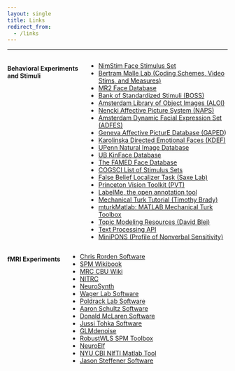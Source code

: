 ```yaml
---
layout: single
title: Links
redirect_from:
  - /links
---
```


---

<div class="row" data-equalizer data-equalizer-mq="medium-up">
<div class="large-7 columns" data-equalizer-watch>
<h4 id="behavioral-tasks-and-stimulus-sets">Behavioral Experiments and Stimuli</h4>
<ul>
    <li><a href="https://www.macbrain.org/resources.htm">NimStim Face Stimulus Set</a></li>
    <li><a href="https://research.clps.brown.edu/SocCogSci/">Bertram Malle Lab (Coding Schemes, Video Stims, and Measures)</a></li>
    <li><a href="https://ninastrohminger.com/the-mr2/">MR2 Face Database</a></li>
    <li><a href="https://sites.google.com/site/bosstimuli/">Bank of Standardized Stimuli (BOSS)</a></li>
    <li><a href="https://aloi.science.uva.nl/">Amsterdam Library of Object Images (ALOI)</a></li>
    <li><a href="https://naps.nencki.gov.pl/Site/Home.html">Nencki Affective Picture System (NAPS)</a></li>
    <li><a href="https://psyres.uva.nl/research/content/programme-group-social-psychology/adfes-stimulus-set/stimulusset.html">Amsterdam Dynamic Facial Expression Set (ADFES)</a></li>
    <li><a href="https://www.affective-sciences.org/researchmaterial">Geneva Affective PicturE Database (GAPED</a>)</li>
    <li><a href="https://www.emotionlab.se/resources/kdef">Karolinska Directed Emotional Faces (KDEF)</a></li>
    <li><a href="https://tofu.psych.upenn.edu/~upennidb/">UPenn Natural Image Database</a></li>
    <li><a href="https://www3.ece.neu.edu/~yunfu/research/Kinface/Kinface.htm">UB KinFace Database</a></li>
    <li><a href="https://www.chrislongmore.co.uk/famed/index.html">The FAMED Face Database</a></li>
    <li><a href="https://www.cogsci.nl/stimulus-sets">COGSCI List of Stimulus Sets</a></li>
    <li><a href="https://saxelab.mit.edu/superloc.php">False Belief Localizer Task (Saxe Lab)</a></li>
    <li><a href="https://vision.princeton.edu/code.html">Princeton Vision Toolkit (PVT)</a></li>
    <li><a href="https://labelme2.csail.mit.edu/Release3.0/index.php">LabelMe, the open annotation tool</a></li>
    <li><a href="https://timbrady.org/ttt/index.html">Mechanical Turk Tutorial (Timothy Brady)</a></li>
    <li><a href="https://github.com/adikhosla/mturkMatlab">mturkMatlab: MATLAB Mechanical Turk Toolbox</a></li>
    <li><a href="https://www.cs.princeton.edu/~blei/topicmodeling.html">Topic Modeling Resources (David Blei)</a></li>
    <li><a href="https://text-processing.com/docs/index.html">Text Processing API</a></li>
    <li><a href="https://hdl.handle.net/2047/D20194668">MiniPONS (Profile of Nonverbal Sensitivity)</a></li>
</ul>
</div>
<div class="large-5 columns" data-equalizer-watch>
<h4 id="conducting-fmri">fMRI Experiments</h4>
<ul>
    <li><a href="https://www.mccauslandcenter.sc.edu/CRNL/tools">Chris Rorden Software</a></li>
    <li><a href="https://en.wikibooks.org/wiki/SPM">SPM Wikibook</a></li>
    <li><a href="https://imaging.mrc-cbu.cam.ac.uk/imaging/CbuImaging">MRC CBU Wiki</a></li>
    <li><a href="https://www.nitrc.org/">NITRC</a></li>
    <li><a href="https://neurosynth.org/">NeuroSynth</a></li>
    <li><a href="https://wagerlab.colorado.edu/tools">Wager Lab Software</a></li>
    <li><a href="https://www.poldracklab.org/software/">Poldrack Lab Software</a></li>
    <li><a href="https://nmr.mgh.harvard.edu/harvardagingbrain/People/AaronSchultz/Aarons_Scripts.html">Aaron Schultz Software</a></li>
    <li><a href="https://www.martinos.org/~mclaren/">Donald McLaren Software</a></li>
    <li><a href="https://www.cs.tut.fi/~jupeto/software.html">Jussi Tohka Software</a></li>
    <li><a href="https://kendrickkay.net/GLMdenoise/">GLMdenoise</a></li>
    <li><a href="https://www.icn.ucl.ac.uk/motorcontrol/imaging/robustWLS.html">RobustWLS SPM Toolbox</a></li>
    <li><a href="https://neuroelf.net/">NeuroElf</a></li>
    <li><a href="https://cbi.nyu.edu/software/niftimatlab.php">NYU CBI NIfTI Matlab Tool</a></li>
    <li><a href="https://sites.google.com/site/steffener/Papers">Jason Steffener Software</a></li>
</ul>
</div>
